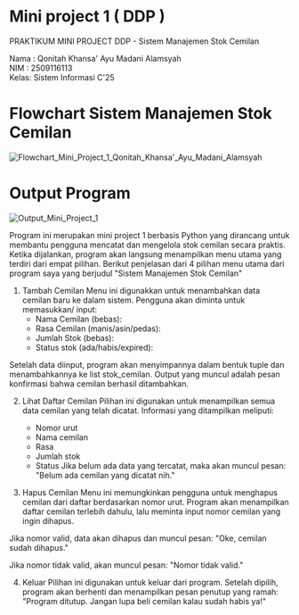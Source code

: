# Mini project 1 ( DDP )
PRAKTIKUM MINI PROJECT DDP - Sistem Manajemen Stok Cemilan 

Nama : Qonitah Khansa' Ayu Madani Alamsyah  
NIM  : 2509116113  
Kelas: Sistem Informasi C'25

# Flowchart Sistem Manajemen Stok Cemilan
![Flowchart_Mini_Project_1_Qonitah_Khansa'_Ayu_Madani_Alamsyah](https://github.com/user-attachments/assets/4beda366-16b9-4ad0-aaa5-fdf01f0c2ccf)  

# Output Program  
![Output_Mini_Project_1](https://github.com/user-attachments/assets/399d9535-79c8-4669-92ed-4f57c2131d43)  

Program ini merupakan mini project 1 berbasis Python yang dirancang untuk membantu pengguna mencatat dan mengelola stok cemilan secara praktis. Ketika dijalankan, program akan langsung menampilkan menu utama yang terdiri dari empat pilihan. Berikut penjelasan dari 4 pilihan menu utama dari program saya yang berjudul "Sistem Manajemen Stok Cemilan"  

  1. Tambah Cemilan
     Menu ini digunakkan untuk menambahkan data cemilan baru ke dalam sistem. Pengguna akan diminta untuk memasukkan/ input:
     - Nama Cemilan (bebas):
     - Rasa Cemilan (manis/asin/pedas):
     - Jumlah Stok (bebas):
     - Status stok (ada/habis/expired):

Setelah data diinput, program akan menyimpannya dalam bentuk tuple dan menambahkannya ke list stok_cemilan. Output yang muncul adalah pesan konfirmasi bahwa cemilan berhasil ditambahkan.

  2. Lihat Daftar Cemilan
Pilihan ini digunakan untuk menampilkan semua data cemilan yang telah dicatat. Informasi yang ditampilkan meliputi:
      - Nomor urut
      - Nama cemilan
      - Rasa
      - Jumlah stok
      - Status
Jika belum ada data yang tercatat, maka akan muncul pesan:
"Belum ada cemilan yang dicatat nih."

  3. Hapus Cemilan
       Menu ini memungkinkan pengguna untuk menghapus cemilan dari daftar berdasarkan nomor urut. Program akan menampilkan daftar cemilan terlebih dahulu, lalu meminta input nomor cemilan yang ingin dihapus.

Jika nomor valid, data akan dihapus dan muncul pesan:
"Oke, cemilan sudah dihapus."

Jika nomor tidak valid, akan muncul pesan:
"Nomor tidak valid."  

  4. Keluar
       Pilihan ini digunakan untuk keluar dari program. Setelah dipilih, program akan berhenti dan menampilkan pesan penutup yang ramah:
"Program ditutup. Jangan lupa beli cemilan kalau sudah habis ya!"






